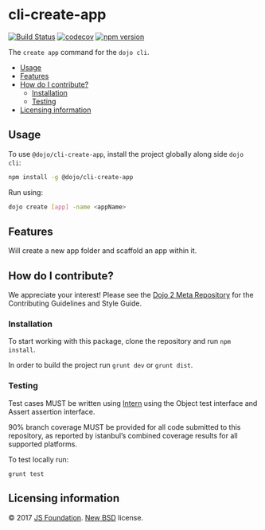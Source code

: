 # cli-create-app

[![Build Status](https://travis-ci.org/dojo/cli-create-app.svg?branch=master)](https://travis-ci.org/dojo/cli-create-app)
[![codecov](https://codecov.io/gh/dojo/cli-create-app/branch/master/graph/badge.svg)](https://codecov.io/gh/dojo/cli-create-app)
[![npm version](https://badge.fury.io/js/%40dojo%2Fcli-create-app.svg)](https://badge.fury.io/js/%40dojo%2Fcli-create-app)

The `create app` command for the `dojo cli`.

- [Usage](#usage)
- [Features](#features)
- [How do I contribute?](#how-do-i-contribute)
  - [Installation](#installation)
  - [Testing](#testing)
- [Licensing information](#licensing-information)

## Usage

To use `@dojo/cli-create-app`, install the project globally along side `dojo cli`:

```bash
npm install -g @dojo/cli-create-app
```

Run using:

```bash
dojo create [app] -name <appName>
```

## Features

Will create a new app folder and scaffold an app within it.

## How do I contribute?

We appreciate your interest!  Please see the [Dojo 2 Meta Repository](https://github.com/dojo/meta#readme) for the
Contributing Guidelines and Style Guide.

### Installation

To start working with this package, clone the repository and run `npm install`.

In order to build the project run `grunt dev` or `grunt dist`.

### Testing

Test cases MUST be written using [Intern](https://theintern.github.io) using the Object test interface and Assert assertion interface.

90% branch coverage MUST be provided for all code submitted to this repository, as reported by istanbul’s combined coverage results for all supported platforms.

To test locally run:

`grunt test`

## Licensing information

© 2017 [JS Foundation](https://js.foundation/). [New BSD](http://opensource.org/licenses/BSD-3-Clause) license.